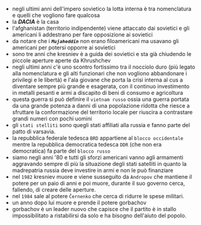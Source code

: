 - negli ultimi anni dell'impero sovietico la lotta interna è tra nomenclatura e quelli che vogliono fare qualcosa
- la ***DACIA*** è la casa
- l'afghanistan (territorio indipendente) viene attaccato dai sovietici e gli americani li addestrano per fare opposizione ai sovietici
- da notare che i ***`Mujaheddin`*** non erano filoamericani ma usavano gli americani per potersi opporre ai sovietici
- sono tre anni che kresniev è a guida dei sovietici e sta già chiudendo le piccole aperture aperte da Khrushchev
- negli ultimi anni c'è uno scontro fortissimo tra il nocciolo duro (più legato alla nomenclatura e gli alti funzionari che non vogliono abbandonare i privilegi e le libertà) e l'ala giovane che porta la crisi interna al cus a diventare sempre più grande e esagerata, con il continuo investimento in metalli pesanti e armi a discapito di beni di consumo e agricoltura
- questa guerra si può definire il `vietnam russo` ossia una guerra portata da una grande potenza a danni di una popolazione ridotta che riesce a sfruttare la conformazione del territorio locale per riuscira a contrastare grandi numeri con pochi uomini
- gli `stati stelliti` sono quegli stati affiliati alla russia e fanno parte del patto di varsavia.
- la repubblica federale tedesca `BRD` appartiene al `blocco occidentale` mentre la repubblica democratica tedesca `DDR` (che non era democratica) fa parte del `blocco russo`
- siamo negli anni '80 e tutti gli sforzi americani vanno agli armamenti aggravando sempre di più la situazione degli stati satelliti in quanto la madrepatria russia deve investire in armi e non le può finanziare
- nel `1982` kresniev muore e viene susseguito da `Andropov` che mantiene il potere per un paio di anni e poi muore, durante il suo governo cerca, fallendo, di creare delle aperture.
- nel `1984` sale al potere `Černenko` che cerca di ridurre le spese militari.
- un anno dopo lui muore e prende il potere gorbachov
- gorbachov è un leader nuovo che capisce che il partito è in stallo impossibilitato a ristabilirsi da solo e ha bisogno dell'aiuto del popolo.
